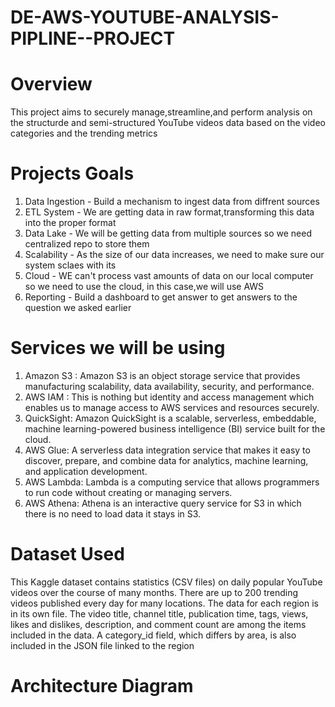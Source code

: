 # DE-AWS-YOUTUBE-ANALYSIS-PIPLINE--PROJECT
# Overview
This project aims to securely manage,streamline,and perform analysis on the structurde and semi-structured YouTube videos data based on the video categories and the trending metrics 
# Projects Goals 
1. Data Ingestion - Build a mechanism to ingest data from diffrent sources
2. ETL System - We are getting data in raw format,transforming this data into the proper format
3. Data Lake - We will be getting data from multiple sources so we need centralized repo to store them
4. Scalability - As the size of our data increases, we need to make sure our system sclaes with its
5. Cloud - WE can't process vast amounts of data on our local computer so we need to use the cloud, in this case,we will use AWS
6. Reporting - Build a dashboard to get answer to get answers to the question we asked earlier
# Services we will be using
1. Amazon S3 : Amazon S3 is an object storage service that provides manufacturing scalability, data availability, security, and performance.
2. AWS IAM : This is nothing but identity and access management which enables us to manage access to AWS services and resources securely.
3. QuickSight: Amazon QuickSight is a scalable, serverless, embeddable, machine learning-powered business intelligence (BI) service built for the cloud.
4. AWS Glue: A serverless data integration service that makes it easy to discover, prepare, and combine data for analytics, machine learning, and application development.
5. AWS Lambda: Lambda is a computing service that allows programmers to run code without creating or managing servers.
6. AWS Athena: Athena is an interactive query service for S3 in which there is no need to load data it stays in S3.
# Dataset Used
This Kaggle dataset contains statistics (CSV files) on daily popular YouTube videos over the course of many months. There are up to 200 trending videos published every day for many locations. The data for each region is in its own file. The video title, channel title, publication time, tags, views, likes and dislikes, description, and comment count are among the items included in the data. A category_id field, which differs by area, is also included in the JSON file linked to the region

# Architecture Diagram

